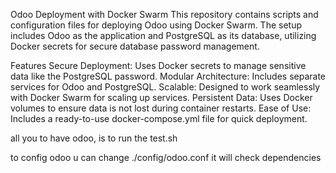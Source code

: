 Odoo Deployment with Docker Swarm
This repository contains scripts and configuration files for deploying Odoo using Docker Swarm. The setup includes Odoo as the application and PostgreSQL as its database, utilizing Docker secrets for secure database password management.

Features
Secure Deployment: Uses Docker secrets to manage sensitive data like the PostgreSQL password.
Modular Architecture: Includes separate services for Odoo and PostgreSQL.
Scalable: Designed to work seamlessly with Docker Swarm for scaling up services.
Persistent Data: Uses Docker volumes to ensure data is not lost during container restarts.
Ease of Use: Includes a ready-to-use docker-compose.yml file for quick deployment.

all you to have odoo, is to run the test.sh

to config odoo u can change ./config/odoo.conf
it will check dependencies 
